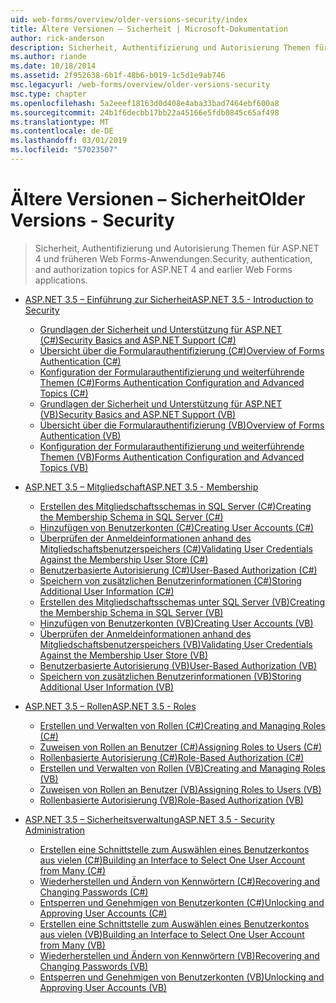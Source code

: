 ```yaml
---
uid: web-forms/overview/older-versions-security/index
title: Ältere Versionen – Sicherheit | Microsoft-Dokumentation
author: rick-anderson
description: Sicherheit, Authentifizierung und Autorisierung Themen für ASP.NET 4 und früheren Web Forms-Anwendungen.
ms.author: riande
ms.date: 10/18/2014
ms.assetid: 2f952638-6b1f-48b6-b019-1c5d1e9ab746
msc.legacyurl: /web-forms/overview/older-versions-security
msc.type: chapter
ms.openlocfilehash: 5a2eeef18163d0d408e4aba33bad7464ebf600a8
ms.sourcegitcommit: 24b1f6decbb17bb22a45166e5fdb0845c65af498
ms.translationtype: MT
ms.contentlocale: de-DE
ms.lasthandoff: 03/01/2019
ms.locfileid: "57023507"
---
```

<a name="older-versions---security"></a><span data-ttu-id="2cff7-103">Ältere Versionen – Sicherheit</span><span class="sxs-lookup"><span data-stu-id="2cff7-103">Older Versions - Security</span></span>
====================
> <span data-ttu-id="2cff7-104">Sicherheit, Authentifizierung und Autorisierung Themen für ASP.NET 4 und früheren Web Forms-Anwendungen.</span><span class="sxs-lookup"><span data-stu-id="2cff7-104">Security, authentication, and authorization topics for ASP.NET 4 and earlier Web Forms applications.</span></span>


- [<span data-ttu-id="2cff7-105">ASP.NET 3.5 – Einführung zur Sicherheit</span><span class="sxs-lookup"><span data-stu-id="2cff7-105">ASP.NET 3.5 - Introduction to Security</span></span>](introduction/index.md)

    - [<span data-ttu-id="2cff7-106">Grundlagen der Sicherheit und Unterstützung für ASP.NET (C#)</span><span class="sxs-lookup"><span data-stu-id="2cff7-106">Security Basics and ASP.NET Support (C#)</span></span>](introduction/security-basics-and-asp-net-support-cs.md)
    - [<span data-ttu-id="2cff7-107">Übersicht über die Formularauthentifizierung (C#)</span><span class="sxs-lookup"><span data-stu-id="2cff7-107">Overview of Forms Authentication (C#)</span></span>](introduction/an-overview-of-forms-authentication-cs.md)
    - [<span data-ttu-id="2cff7-108">Konfiguration der Formularauthentifizierung und weiterführende Themen (C#)</span><span class="sxs-lookup"><span data-stu-id="2cff7-108">Forms Authentication Configuration and Advanced Topics (C#)</span></span>](introduction/forms-authentication-configuration-and-advanced-topics-cs.md)
    - [<span data-ttu-id="2cff7-109">Grundlagen der Sicherheit und Unterstützung für ASP.NET (VB)</span><span class="sxs-lookup"><span data-stu-id="2cff7-109">Security Basics and ASP.NET Support (VB)</span></span>](introduction/security-basics-and-asp-net-support-vb.md)
    - [<span data-ttu-id="2cff7-110">Übersicht über die Formularauthentifizierung (VB)</span><span class="sxs-lookup"><span data-stu-id="2cff7-110">Overview of Forms Authentication (VB)</span></span>](introduction/an-overview-of-forms-authentication-vb.md)
    - [<span data-ttu-id="2cff7-111">Konfiguration der Formularauthentifizierung und weiterführende Themen (VB)</span><span class="sxs-lookup"><span data-stu-id="2cff7-111">Forms Authentication Configuration and Advanced Topics (VB)</span></span>](introduction/forms-authentication-configuration-and-advanced-topics-vb.md)
- [<span data-ttu-id="2cff7-112">ASP.NET 3.5 – Mitgliedschaft</span><span class="sxs-lookup"><span data-stu-id="2cff7-112">ASP.NET 3.5 - Membership</span></span>](membership/index.md)

    - [<span data-ttu-id="2cff7-113">Erstellen des Mitgliedschaftsschemas in SQL Server (C#)</span><span class="sxs-lookup"><span data-stu-id="2cff7-113">Creating the Membership Schema in SQL Server (C#)</span></span>](membership/creating-the-membership-schema-in-sql-server-cs.md)
    - [<span data-ttu-id="2cff7-114">Hinzufügen von Benutzerkonten (C#)</span><span class="sxs-lookup"><span data-stu-id="2cff7-114">Creating User Accounts (C#)</span></span>](membership/creating-user-accounts-cs.md)
    - [<span data-ttu-id="2cff7-115">Überprüfen der Anmeldeinformationen anhand des Mitgliedschaftsbenutzerspeichers (C#)</span><span class="sxs-lookup"><span data-stu-id="2cff7-115">Validating User Credentials Against the Membership User Store (C#)</span></span>](membership/validating-user-credentials-against-the-membership-user-store-cs.md)
    - [<span data-ttu-id="2cff7-116">Benutzerbasierte Autorisierung (C#)</span><span class="sxs-lookup"><span data-stu-id="2cff7-116">User-Based Authorization (C#)</span></span>](membership/user-based-authorization-cs.md)
    - [<span data-ttu-id="2cff7-117">Speichern von zusätzlichen Benutzerinformationen (C#)</span><span class="sxs-lookup"><span data-stu-id="2cff7-117">Storing Additional User Information (C#)</span></span>](membership/storing-additional-user-information-cs.md)
    - [<span data-ttu-id="2cff7-118">Erstellen des Mitgliedschaftsschemas unter SQL Server (VB)</span><span class="sxs-lookup"><span data-stu-id="2cff7-118">Creating the Membership Schema in SQL Server (VB)</span></span>](membership/creating-the-membership-schema-in-sql-server-vb.md)
    - [<span data-ttu-id="2cff7-119">Hinzufügen von Benutzerkonten (VB)</span><span class="sxs-lookup"><span data-stu-id="2cff7-119">Creating User Accounts (VB)</span></span>](membership/creating-user-accounts-vb.md)
    - [<span data-ttu-id="2cff7-120">Überprüfen der Anmeldeinformationen anhand des Mitgliedschaftsbenutzerspeichers (VB)</span><span class="sxs-lookup"><span data-stu-id="2cff7-120">Validating User Credentials Against the Membership User Store (VB)</span></span>](membership/validating-user-credentials-against-the-membership-user-store-vb.md)
    - [<span data-ttu-id="2cff7-121">Benutzerbasierte Autorisierung (VB)</span><span class="sxs-lookup"><span data-stu-id="2cff7-121">User-Based Authorization (VB)</span></span>](membership/user-based-authorization-vb.md)
    - [<span data-ttu-id="2cff7-122">Speichern von zusätzlichen Benutzerinformationen (VB)</span><span class="sxs-lookup"><span data-stu-id="2cff7-122">Storing Additional User Information (VB)</span></span>](membership/storing-additional-user-information-vb.md)
- [<span data-ttu-id="2cff7-123">ASP.NET 3.5 – Rollen</span><span class="sxs-lookup"><span data-stu-id="2cff7-123">ASP.NET 3.5 - Roles</span></span>](roles/index.md)

    - [<span data-ttu-id="2cff7-124">Erstellen und Verwalten von Rollen (C#)</span><span class="sxs-lookup"><span data-stu-id="2cff7-124">Creating and Managing Roles (C#)</span></span>](roles/creating-and-managing-roles-cs.md)
    - [<span data-ttu-id="2cff7-125">Zuweisen von Rollen an Benutzer (C#)</span><span class="sxs-lookup"><span data-stu-id="2cff7-125">Assigning Roles to Users (C#)</span></span>](roles/assigning-roles-to-users-cs.md)
    - [<span data-ttu-id="2cff7-126">Rollenbasierte Autorisierung (C#)</span><span class="sxs-lookup"><span data-stu-id="2cff7-126">Role-Based Authorization (C#)</span></span>](roles/role-based-authorization-cs.md)
    - [<span data-ttu-id="2cff7-127">Erstellen und Verwalten von Rollen (VB)</span><span class="sxs-lookup"><span data-stu-id="2cff7-127">Creating and Managing Roles (VB)</span></span>](roles/creating-and-managing-roles-vb.md)
    - [<span data-ttu-id="2cff7-128">Zuweisen von Rollen an Benutzer (VB)</span><span class="sxs-lookup"><span data-stu-id="2cff7-128">Assigning Roles to Users (VB)</span></span>](roles/assigning-roles-to-users-vb.md)
    - [<span data-ttu-id="2cff7-129">Rollenbasierte Autorisierung (VB)</span><span class="sxs-lookup"><span data-stu-id="2cff7-129">Role-Based Authorization (VB)</span></span>](roles/role-based-authorization-vb.md)
- [<span data-ttu-id="2cff7-130">ASP.NET 3.5 – Sicherheitsverwaltung</span><span class="sxs-lookup"><span data-stu-id="2cff7-130">ASP.NET 3.5 - Security Administration</span></span>](admin/index.md)

    - [<span data-ttu-id="2cff7-131">Erstellen eine Schnittstelle zum Auswählen eines Benutzerkontos aus vielen (C#)</span><span class="sxs-lookup"><span data-stu-id="2cff7-131">Building an Interface to Select One User Account from Many (C#)</span></span>](admin/building-an-interface-to-select-one-user-account-from-many-cs.md)
    - [<span data-ttu-id="2cff7-132">Wiederherstellen und Ändern von Kennwörtern (C#)</span><span class="sxs-lookup"><span data-stu-id="2cff7-132">Recovering and Changing Passwords (C#)</span></span>](admin/recovering-and-changing-passwords-cs.md)
    - [<span data-ttu-id="2cff7-133">Entsperren und Genehmigen von Benutzerkonten (C#)</span><span class="sxs-lookup"><span data-stu-id="2cff7-133">Unlocking and Approving User Accounts (C#)</span></span>](admin/unlocking-and-approving-user-accounts-cs.md)
    - [<span data-ttu-id="2cff7-134">Erstellen eine Schnittstelle zum Auswählen eines Benutzerkontos aus vielen (VB)</span><span class="sxs-lookup"><span data-stu-id="2cff7-134">Building an Interface to Select One User Account from Many (VB)</span></span>](admin/building-an-interface-to-select-one-user-account-from-many-vb.md)
    - [<span data-ttu-id="2cff7-135">Wiederherstellen und Ändern von Kennwörtern (VB)</span><span class="sxs-lookup"><span data-stu-id="2cff7-135">Recovering and Changing Passwords (VB)</span></span>](admin/recovering-and-changing-passwords-vb.md)
    - [<span data-ttu-id="2cff7-136">Entsperren und Genehmigen von Benutzerkonten (VB)</span><span class="sxs-lookup"><span data-stu-id="2cff7-136">Unlocking and Approving User Accounts (VB)</span></span>](admin/unlocking-and-approving-user-accounts-vb.md)
